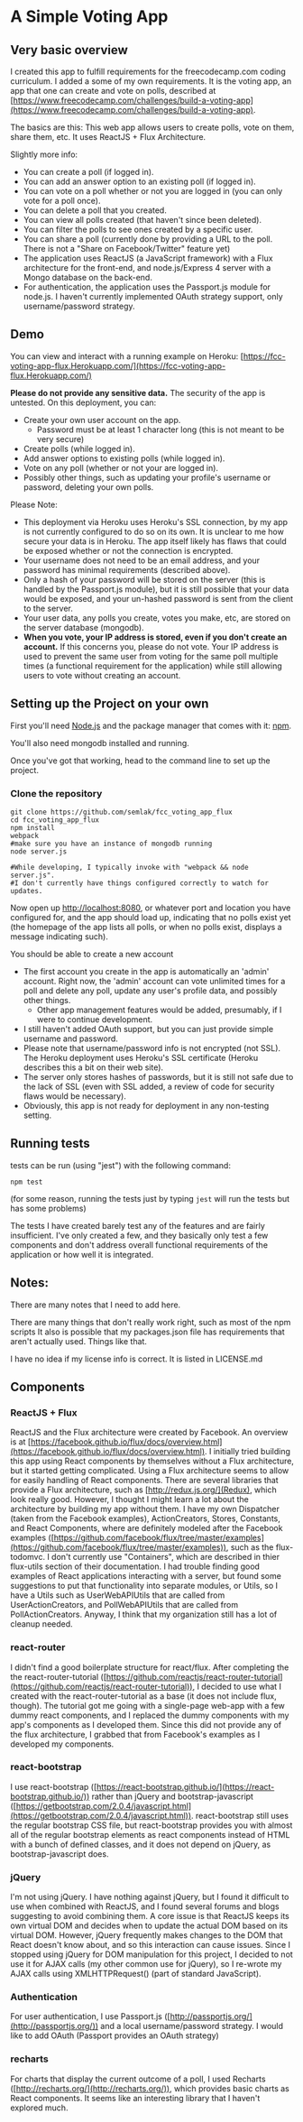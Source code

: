# A Simple Voting App

## Very basic overview
I created this app to fulfill requirements for the freecodecamp.com coding curriculum. I added a some of my own requirements.
It is the voting app, an app that one can create and vote on polls, described at [https://www.freecodecamp.com/challenges/build-a-voting-app](https://www.freecodecamp.com/challenges/build-a-voting-app).

The basics are this: This web app allows users to create polls, vote on them, share them, etc. It uses ReactJS + Flux Architecture.

Slightly more info:
* You can create a poll (if logged in).
* You can add an answer option to an existing poll (if logged in).
* You can vote on a poll whether or not you are logged in (you can only vote for a poll once).
* You can delete a poll that you created.
* You can view all polls created (that haven't since been deleted).
* You can filter the polls to see ones created by a specific user.
* You can share a poll (currently done by providing a URL to the poll. There is not a "Share on Facebook/Twitter" feature yet)
* The application uses ReactJS (a JavaScript framework) with a Flux architecture for the front-end, and node.js/Express 4 server with a Mongo database on the back-end.
* For authentication, the application uses the Passport.js module for node.js. I haven't currently implemented OAuth strategy support, only username/password strategy.

## Demo
You can view and interact with a running example on Heroku: [https://fcc-voting-app-flux.Herokuapp.com/](https://fcc-voting-app-flux.Herokuapp.com/)

**Please do not provide any sensitive data.** The security of the app is untested.
On this deployment, you can:
* Create your own user account on the app.
	* Password must be at least 1 character long (this is not meant to be very secure)
* Create polls (while logged in).
* Add answer options to existing polls (while logged in).
* Vote on any poll (whether or not your are logged in).
* Possibly other things, such as updating your profile's username or password, deleting your own polls.

Please Note:
* This deployment via Heroku uses Heroku's SSL connection, by my app is not currently configured to do so on its own. It is unclear to me how secure your data is in Heroku. The app itself likely has flaws that could be exposed whether or not the connection is encrypted.
* Your username does not need to be an email address, and your password has minimal requirements (described above).
* Only a hash of your password will be stored on the server (this is handled by the Passport.js module), but it is still possible that your data would be exposed, and your un-hashed password is sent from the client to the server.
* Your user data, any polls you create, votes you make, etc, are stored on the server database (mongodb).
* **When you vote, your IP address is stored, even if you don't create an account.** If this concerns you, please do not vote.
		Your IP address is used to prevent the same user from voting for the same poll multiple times (a functional requirement for the application) while still allowing users to vote without creating an account.



## Setting up the Project on your own
First you'll need [Node.js](https://nodejs.org) and the package manager
that comes with it: [npm](https://www.npmjs.com/).

You'll also need mongodb installed and running.

Once you've got that working, head to the command line to set up the project.

### Clone the repository

```
git clone https://github.com/semlak/fcc_voting_app_flux
cd fcc_voting_app_flux
npm install
webpack
#make sure you have an instance of mongodb running
node server.js

#While developing, I typically invoke with "webpack && node server.js".
#I don't currently have things configured correctly to watch for updates.

```

Now open up [http://localhost:8080](http://localhost:8080), or whatever port and location you have configured for, and the app should load up, indicating that no polls exist yet (the homepage of the app lists all polls, or when no polls exist, displays a message indicating such).

You should be able to create a new account
* The first account you create in the app is automatically an 'admin' account. Right now, the 'admin' account can vote unlimited times for a poll and delete any poll, update any user's profile data, and possibly other things.
	* Other app management features would be added, presumably, if I were to continue development.
* I still haven't added OAuth support, but you can just provide simple username and password.
* Please note that username/password info is not encrypted (not SSL). The Heroku deployment uses Heroku's SSL certificate (Heroku describes this a bit on their web site).
* The server only stores hashes of passwords, but it is still not safe due to the lack of SSL (even with SSL added, a review of code for security flaws would be necessary).
* Obviously, this app is not ready for deployment in any non-testing setting.




## Running tests
tests can be run (using "jest") with the following command:
```
npm test
```
(for some reason, running the tests just by typing `jest` will run the tests but has some problems)

The tests I have created barely test any of the features and are fairly insufficient. I've only created a few, and they basically only test a few components and don't address overall functional requirements of the application or how well it is integrated.


## Notes:
There are many notes that I need to add here.

There are many things that don't really work right, such as most of the npm scripts
It also is possible that my packages.json file has requirements that aren't actually used. Things like that.

I have no idea if my license info is correct. It is listed in LICENSE.md



## Components

### ReactJS + Flux
ReactJS and the Flux architecture were created by Facebook. An overview is at [https://facebook.github.io/flux/docs/overview.html](https://facebook.github.io/flux/docs/overview.html). I initially tried building this app using React components by themselves without a Flux architecture, but it started getting complicated. Using a Flux architecture seems to allow for easily handling of React components. There are several libraries that provide a Flux architecture, such as [http://redux.js.org/](Redux), which look really good. However, I thought I might learn a lot about the architecture by building my app without them. I have my own Dispatcher (taken from the Facebook examples), ActionCreators, Stores, Constants, and React Components, where are definitely modeled after the Facebook examples ([https://github.com/facebook/flux/tree/master/examples](https://github.com/facebook/flux/tree/master/examples)), such as the flux-todomvc. I don't currently use "Containers", which are described in thier flux-utils section of their documentation. I had trouble finding good examples of React applications interacting with a server, but found some suggestions to put that functionality into separate modules, or Utils, so I have a Utils such as UserWebAPIUtils that are called from UserActionCreators, and PollWebAPIUtils that are called from PollActionCreators. Anyway, I think that my organization still has a lot of cleanup needed.


### react-router
I didn't find a good boilerplate structure for react/flux. After completing the the react-router-tutorial ([https://github.com/reactjs/react-router-tutorial](https://github.com/reactjs/react-router-tutorial)), I decided to use what I created with the react-router-tutorial as a base (it does not include flux, though). The tutorial got me going with a single-page web-app with a few dummy react components, and I replaced the dummy components with my app's components as I developed them. Since this did not provide any of the flux architecture, I grabbed that from Facebook's examples as I developed my components.

### react-bootstrap
I use react-bootstrap ([https://react-bootstrap.github.io/](https://react-bootstrap.github.io/)) rather than jQuery and bootstrap-javascript ([https://getbootstrap.com/2.0.4/javascript.html](https://getbootstrap.com/2.0.4/javascript.html)). react-bootstrap still uses the regular bootstrap CSS file, but react-bootstrap provides you with almost all of the regular bootstrap elements as react components instead of HTML with a bunch of defined classes, and it does not depend on jQuery, as bootstrap-javascript does.

### jQuery
I'm not using jQuery. I have nothing against jQuery, but I found it difficult to use when combined with ReactJS, and I found several forums and blogs suggesting to avoid combining them. A core issue is that ReactJS keeps its own virtual DOM and decides when to update the actual DOM based on its virtual DOM. However, jQuery frequently makes changes to the DOM that React doesn't know about, and so this interaction can cause issues. Since I stopped using jQuery for DOM manipulation for this project, I decided to not use it for AJAX calls (my other common use for jQuery), so I re-wrote my AJAX calls using XMLHTTPRequest() (part of standard JavaScript).

### Authentication
For user authentication, I use Passport.js ([http://passportjs.org/](http://passportjs.org/)) and a local username/password strategy. I would like to add OAuth (Passport provides an OAuth strategy)


### recharts
For charts that display the current outcome of a poll, I used Recharts ([http://recharts.org/](http://recharts.org/)), which provides basic charts as React components. It seems like an interesting library that I haven't explored much.

